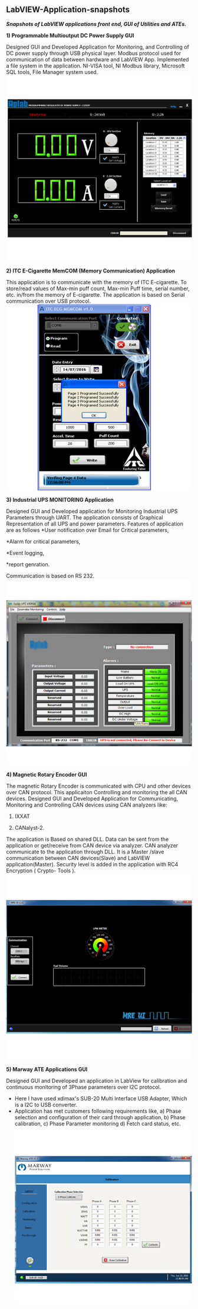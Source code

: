 ## LabVIEW-Application-snapshots 
***Snapshots of LabVIEW applications front end, GUI of Utilities and ATEs.***


**1) Programmable Multioutput DC Power Supply GUI**

Designed GUI and Developed Application for Monitoring, and Controlling of DC power supply through USB physical layer. 
Modbus protocol used for communication of data between hardware and LabVIEW App. 
Implemented a file system in the application. 
NI-VISA tool, NI Modbus library, Microsoft SQL tools, File Manager system used.
![Programmable Multioutput DC Power Supply GUI](https://github.com/mihir8181/LabVIEW-Applicaiton-snapshots/blob/master/DC%20Power%20Supply%20monitoring%20%26%20controlling%20application.png)


**2) ITC E-Cigarette MemCOM (Memory Communication) Application**

This application is to communicate with the memory of ITC E-cigarette.
To store/read values of Max-min puff count, Max-min Puff time, serial number, etc. in/from the memory of E-cigarette.
The application is based on Serial communication over USB protocol.
![ITC E-Cigarette MemCOM (Memory Communication) Application](https://github.com/mihir8181/LabVIEW-Applicaiton-snapshots/blob/master/ITC%20ECG%20MEMcom.png)

**3) Industrial UPS MONITORING Application**

Designed GUI and Developed application for Monitoring Industrial UPS Parameters through UART.
The application consists of Graphical Representation of all UPS and power parameters.
Features of application are as follows
*User notification over Email for Critical parameters,

*Alarm for critical parameters,

*Event logging,

*report genration.

Communication is based on RS 232.
![Industrial UPS MONITORING Application](https://github.com/mihir8181/LabVIEW-Applicaiton-snapshots/blob/master/Industrial%20UPS%20monitoring%20utility.png)

**4) Magnetic Rotary Encoder GUI**

The magnetic Rotary Encoder is communicated with CPU and other devices over CAN protocol. 
This applicaiton Controlling and monitoring the all CAN devices.
Designed GUI and Developed Application for Communicating, Monitoring and Controlling CAN devices using CAN analyzers like:
1) IXXAT 

2) CANalyst-2. 

The application is Based on shared DLL. 
Data can be sent from the application or get/receive from CAN device via analyzer. 
CAN analyzer communicate to the application through DLL. 
It is a Master /slave communication between CAN devices(Slave) and LabVIEW application(Master).
Security level is added in the application with RC4 Encryption ( Crypto- Tools ).
![Magnetic Rotary Encoder GUI](https://github.com/mihir8181/LabVIEW-Applicaiton-snapshots/blob/master/Magnetic%20rotary%20encoder.png)



**5) Marway ATE Applications GUI**

Designed GUI and Developed an application in LabView for calibration and 
continuous monitoring of 3Phase parameters over I2C protocol.
* Here I have used xdimax's SUB-20 Multi Interface USB Adapter, Which is a I2C to USB converter. 
* Application has met customers following requirements like,
a) Phase selection and configuration of their card through application,
b) Phase calibration,
c) Phase Parameter monitoring
d) Fetch card status, etc.
![Marway ATE Applications GUI](https://github.com/mihir8181/LabVIEW-Applicaiton-snapshots/blob/master/Marway%20Power%20Solution%20ATE.png)

